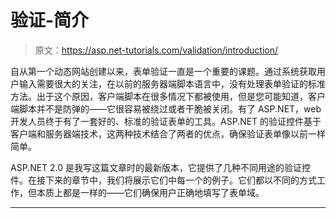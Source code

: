 # 验证-简介

> 原文：<https://asp.net-tutorials.com/validation/introduction/>

自从第一个动态网站创建以来，表单验证一直是一个重要的课题。通过系统获取用户输入需要很大的关注，在以前的服务器端脚本语言中，没有处理表单验证的标准方法。出于这个原因，客户端脚本在很多情况下都被使用，但是您可能知道，客户端脚本并不是防弹的——它很容易被绕过或者干脆被关闭。有了 ASP.NET，web 开发人员终于有了一套好的、标准的验证表单的工具。ASP.NET 的验证控件基于客户端和服务器端技术，这两种技术结合了两者的优点，确保验证表单像以前一样简单。

ASP.NET 2.0 是我写这篇文章时的最新版本，它提供了几种不同用途的验证控件。在接下来的章节中，我们将展示它们中每一个的例子。它们都以不同的方式工作，但本质上都是一样的——它们确保用户正确地填写了表单域。

* * *
